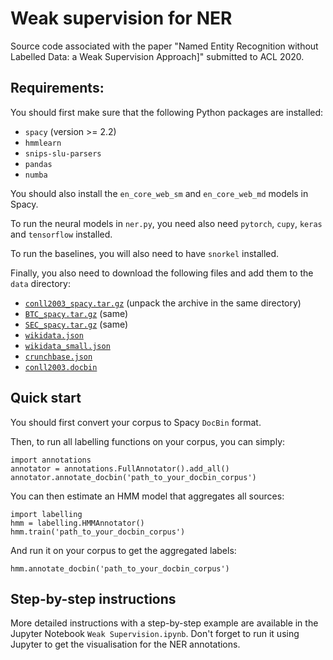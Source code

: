 # Weak supervision for NER

Source code associated with the paper "Named Entity Recognition without Labelled Data: a Weak Supervision Approach]" submitted to ACL 2020.

## Requirements:

You should first make sure that the following Python packages are installed:
- `spacy` (version >= 2.2)
- `hmmlearn`
- `snips-slu-parsers`
- `pandas`
- `numba`

You should also install the `en_core_web_sm` and `en_core_web_md` models in Spacy.

To run the neural models in `ner.py`, you need also need `pytorch`, `cupy`, `keras` and `tensorflow` installed. 

To run the baselines, you will also need to have `snorkel` installed.

Finally, you also need to download the following files and add them to the `data` directory:
- [`conll2003_spacy.tar.gz`](https://github.com/anonymous-NLP/weak-supervision-for-NER/releases/download/acl2020/conll2003_spacy.tar.gz) (unpack the archive in the same directory)
- [`BTC_spacy.tar.gz`](https://github.com/anonymous-NLP/weak-supervision-for-NER/releases/download/acl2020/SEC_spacy.tar.gz) (same)
- [`SEC_spacy.tar.gz`](https://github.com/anonymous-NLP/weak-supervision-for-NER/releases/download/acl2020/SEC_spacy.tar.gz) (same)
- [`wikidata.json`](https://github.com/anonymous-NLP/weak-supervision-for-NER/releases/download/acl2020/wikidata.json)
- [`wikidata_small.json`](https://github.com/anonymous-NLP/weak-supervision-for-NER/releases/download/acl2020/wikidata_small.json)
- [`crunchbase.json`](https://github.com/anonymous-NLP/weak-supervision-for-NER/releases/download/acl2020/crunchbase.json)
- [`conll2003.docbin`](https://github.com/anonymous-NLP/weak-supervision-for-NER/releases/download/acl2020/conll2003.docbin)

## Quick start

You should first convert your corpus to Spacy `DocBin` format.

Then, to run all labelling functions on your corpus, you can simply:

```
import annotations
annotator = annotations.FullAnnotator().add_all()
annotator.annotate_docbin('path_to_your_docbin_corpus')
```

You can then estimate an HMM model that aggregates all sources:

```
import labelling
hmm = labelling.HMMAnnotator()
hmm.train('path_to_your_docbin_corpus')
```

And run it on your corpus to get the aggregated labels:
```
hmm.annotate_docbin('path_to_your_docbin_corpus')
```

## Step-by-step instructions

More detailed instructions with a step-by-step example are available in the Jupyter Notebook `Weak Supervision.ipynb`. Don't forget to run it using Jupyter to get the visualisation for the NER annotations.

